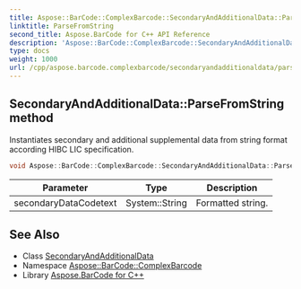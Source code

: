 ```yaml
---
title: Aspose::BarCode::ComplexBarcode::SecondaryAndAdditionalData::ParseFromString method
linktitle: ParseFromString
second_title: Aspose.BarCode for C++ API Reference
description: 'Aspose::BarCode::ComplexBarcode::SecondaryAndAdditionalData::ParseFromString method. Instantiates secondary and additional supplemental data from string format according HIBC LIC specification in C++.'
type: docs
weight: 1000
url: /cpp/aspose.barcode.complexbarcode/secondaryandadditionaldata/parsefromstring/
---
```

## SecondaryAndAdditionalData::ParseFromString method


Instantiates secondary and additional supplemental data from string format according HIBC LIC specification.

```cpp
void Aspose::BarCode::ComplexBarcode::SecondaryAndAdditionalData::ParseFromString(System::String secondaryDataCodetext)
```


| Parameter | Type | Description |
| --- | --- | --- |
| secondaryDataCodetext | System::String | Formatted string. |

## See Also

* Class [SecondaryAndAdditionalData](../)
* Namespace [Aspose::BarCode::ComplexBarcode](../../)
* Library [Aspose.BarCode for C++](../../../)

